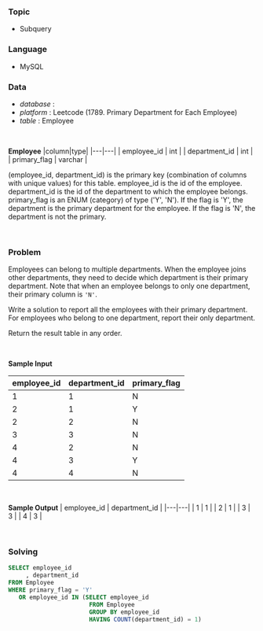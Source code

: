 ### Topic
- Subquery
  
### Language
- MySQL

### Data
- *database* : 
- *platform* : Leetcode (1789. Primary Department for Each Employee)
- *table* : Employee

<br>

**Employee**
|column|type|
|---|---|
| employee_id   | int     |
| department_id | int     |
| primary_flag  | varchar |

(employee_id, department_id) is the primary key (combination of columns with unique values) for this table.
employee_id is the id of the employee.
department_id is the id of the department to which the employee belongs.
primary_flag is an ENUM (category) of type ('Y', 'N'). If the flag is 'Y', the department is the primary department for the employee. If the flag is 'N', the department is not the primary.

<br>

### Problem 
Employees can belong to multiple departments. When the employee joins other departments, they need to decide which department is their primary department. Note that when an employee belongs to only one department, their primary column is `'N'`.

Write a solution to report all the employees with their primary department. For employees who belong to one department, report their only department.

Return the result table in any order.

<br>

**Sample Input**

| employee_id | department_id | primary_flag |
|---|---|---|
| 1           | 1             | N            |
| 2           | 1             | Y            |
| 2           | 2             | N            |
| 3           | 3             | N            |
| 4           | 2             | N            |
| 4           | 3             | Y            |
| 4           | 4             | N            |

<br>

**Sample Output**
| employee_id | department_id |
|---|---|
| 1           | 1             |
| 2           | 1             |
| 3           | 3             |
| 4           | 3             |


<br>

### Solving
```sql
SELECT employee_id
     , department_id
FROM Employee
WHERE primary_flag = 'Y'
   OR employee_id IN (SELECT employee_id
                       FROM Employee
                       GROUP BY employee_id
                       HAVING COUNT(department_id) = 1)
```
